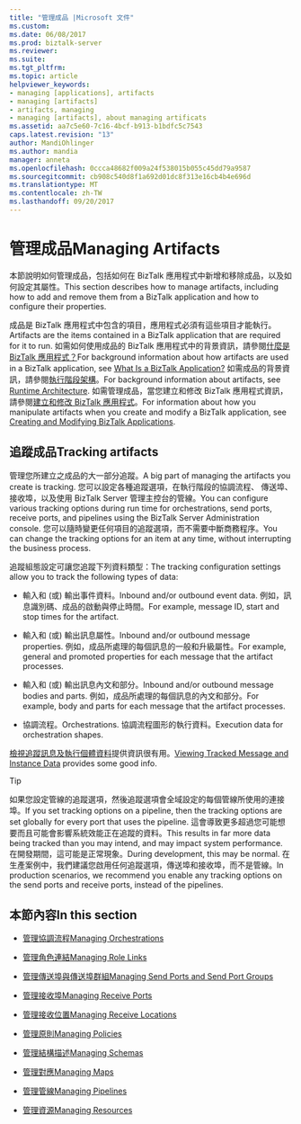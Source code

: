 ```yaml
---
title: "管理成品 |Microsoft 文件"
ms.custom: 
ms.date: 06/08/2017
ms.prod: biztalk-server
ms.reviewer: 
ms.suite: 
ms.tgt_pltfrm: 
ms.topic: article
helpviewer_keywords:
- managing [applications], artifacts
- managing [artifacts]
- artifacts, managing
- managing [artifacts], about managing artificats
ms.assetid: aa7c5e60-7c16-4bcf-b913-b1bdfc5c7543
caps.latest.revision: "13"
author: MandiOhlinger
ms.author: mandia
manager: anneta
ms.openlocfilehash: 0ccca48682f009a24f538015b055c45dd79a9587
ms.sourcegitcommit: cb908c540d8f1a692d01dc8f313e16cb4b4e696d
ms.translationtype: MT
ms.contentlocale: zh-TW
ms.lasthandoff: 09/20/2017
---
```

# <a name="managing-artifacts"></a><span data-ttu-id="e7997-102">管理成品</span><span class="sxs-lookup"><span data-stu-id="e7997-102">Managing Artifacts</span></span>
<span data-ttu-id="e7997-103">本節說明如何管理成品，包括如何在 BizTalk 應用程式中新增和移除成品，以及如何設定其屬性。</span><span class="sxs-lookup"><span data-stu-id="e7997-103">This section describes how to manage artifacts, including how to add and remove them from a BizTalk application and how to configure their properties.</span></span>  
  
 <span data-ttu-id="e7997-104">成品是 BizTalk 應用程式中包含的項目，應用程式必須有這些項目才能執行。</span><span class="sxs-lookup"><span data-stu-id="e7997-104">Artifacts are the items contained in a BizTalk application that are required for it to run.</span></span> <span data-ttu-id="e7997-105">如需如何使用成品的 BizTalk 應用程式中的背景資訊，請參閱[什麼是 BizTalk 應用程式？](../core/what-is-a-biztalk-application.md)</span><span class="sxs-lookup"><span data-stu-id="e7997-105">For background information about how artifacts are used in a BizTalk application, see [What Is a BizTalk Application?](../core/what-is-a-biztalk-application.md)</span></span> <span data-ttu-id="e7997-106">如需成品的背景資訊，請參閱[執行階段架構](../core/runtime-architecture.md)。</span><span class="sxs-lookup"><span data-stu-id="e7997-106">For background information about artifacts, see [Runtime Architecture](../core/runtime-architecture.md).</span></span> <span data-ttu-id="e7997-107">如需管理成品，當您建立和修改 BizTalk 應用程式資訊，請參閱[建立和修改 BizTalk 應用程式](../core/creating-and-modifying-biztalk-applications.md)。</span><span class="sxs-lookup"><span data-stu-id="e7997-107">For information about how you manipulate artifacts when you create and modify a BizTalk application, see [Creating and Modifying BizTalk Applications](../core/creating-and-modifying-biztalk-applications.md).</span></span>  

## <a name="tracking-artifacts"></a><span data-ttu-id="e7997-108">追蹤成品</span><span class="sxs-lookup"><span data-stu-id="e7997-108">Tracking artifacts</span></span>
<span data-ttu-id="e7997-109">管理您所建立之成品的大一部分追蹤。</span><span class="sxs-lookup"><span data-stu-id="e7997-109">A big part of managing the artifacts you create is tracking.</span></span> <span data-ttu-id="e7997-110">您可以設定各種追蹤選項，在執行階段的協調流程、 傳送埠、 接收埠，以及使用 BizTalk Server 管理主控台的管線。</span><span class="sxs-lookup"><span data-stu-id="e7997-110">You can configure various tracking options during run time for orchestrations, send ports, receive ports, and pipelines using the BizTalk Server Administration console.</span></span> <span data-ttu-id="e7997-111">您可以隨時變更任何項目的追蹤選項，而不需要中斷商務程序。</span><span class="sxs-lookup"><span data-stu-id="e7997-111">You can change the tracking options for an item at any time, without interrupting the business process.</span></span>

<span data-ttu-id="e7997-112">追蹤組態設定可讓您追蹤下列資料類型：</span><span class="sxs-lookup"><span data-stu-id="e7997-112">The tracking configuration settings allow you to track the following types of data:</span></span>

- <span data-ttu-id="e7997-113">輸入和 (或) 輸出事件資料。</span><span class="sxs-lookup"><span data-stu-id="e7997-113">Inbound and/or outbound event data.</span></span> <span data-ttu-id="e7997-114">例如，訊息識別碼、成品的啟動與停止時間。</span><span class="sxs-lookup"><span data-stu-id="e7997-114">For example, message ID, start and stop times for the artifact.</span></span>

- <span data-ttu-id="e7997-115">輸入和 (或) 輸出訊息屬性。</span><span class="sxs-lookup"><span data-stu-id="e7997-115">Inbound and/or outbound message properties.</span></span> <span data-ttu-id="e7997-116">例如，成品所處理的每個訊息的一般和升級屬性。</span><span class="sxs-lookup"><span data-stu-id="e7997-116">For example, general and promoted properties for each message that the artifact processes.</span></span>

- <span data-ttu-id="e7997-117">輸入和 (或) 輸出訊息內文和部分。</span><span class="sxs-lookup"><span data-stu-id="e7997-117">Inbound and/or outbound message bodies and parts.</span></span> <span data-ttu-id="e7997-118">例如，成品所處理的每個訊息的內文和部分。</span><span class="sxs-lookup"><span data-stu-id="e7997-118">For example, body and parts for each message that the artifact processes.</span></span>

- <span data-ttu-id="e7997-119">協調流程。</span><span class="sxs-lookup"><span data-stu-id="e7997-119">Orchestrations.</span></span> <span data-ttu-id="e7997-120">協調流程圖形的執行資料。</span><span class="sxs-lookup"><span data-stu-id="e7997-120">Execution data for orchestration shapes.</span></span>

<span data-ttu-id="e7997-121">[檢視追蹤訊息及執行個體資料](../core/viewing-tracked-message-and-instance-data.md)提供資訊很有用。</span><span class="sxs-lookup"><span data-stu-id="e7997-121">[Viewing Tracked Message and Instance Data](../core/viewing-tracked-message-and-instance-data.md) provides some good info.</span></span> 


> [!TIP]
> <span data-ttu-id="e7997-122">如果您設定管線的追蹤選項，然後追蹤選項會全域設定的每個管線所使用的連接埠。</span><span class="sxs-lookup"><span data-stu-id="e7997-122">If you set tracking options on a pipeline, then the tracking options are set globally for every port that uses the pipeline.</span></span> <span data-ttu-id="e7997-123">這會導致更多超過您可能想要而且可能會影響系統效能正在追蹤的資料。</span><span class="sxs-lookup"><span data-stu-id="e7997-123">This results in far more data being tracked than you may intend, and may impact system performance.</span></span> <span data-ttu-id="e7997-124">在開發期間，這可能是正常現象。</span><span class="sxs-lookup"><span data-stu-id="e7997-124">During development, this may be normal.</span></span> <span data-ttu-id="e7997-125">在生產案例中，我們建議您啟用任何追蹤選項，傳送埠和接收埠，而不是管線。</span><span class="sxs-lookup"><span data-stu-id="e7997-125">In production scenarios, we recommend you enable any tracking options on the send ports and receive ports, instead of the pipelines.</span></span>
  
## <a name="in-this-section"></a><span data-ttu-id="e7997-126">本節內容</span><span class="sxs-lookup"><span data-stu-id="e7997-126">In this section</span></span>  
  
-   [<span data-ttu-id="e7997-127">管理協調流程</span><span class="sxs-lookup"><span data-stu-id="e7997-127">Managing Orchestrations</span></span>](../core/managing-orchestrations.md)  
  
-   [<span data-ttu-id="e7997-128">管理角色連結</span><span class="sxs-lookup"><span data-stu-id="e7997-128">Managing Role Links</span></span>](../core/managing-role-links.md)  
  
-   [<span data-ttu-id="e7997-129">管理傳送埠與傳送埠群組</span><span class="sxs-lookup"><span data-stu-id="e7997-129">Managing Send Ports and Send Port Groups</span></span>](../core/managing-send-ports-and-send-port-groups.md)  
  
-   [<span data-ttu-id="e7997-130">管理接收埠</span><span class="sxs-lookup"><span data-stu-id="e7997-130">Managing Receive Ports</span></span>](../core/managing-receive-ports.md)  
  
-   [<span data-ttu-id="e7997-131">管理接收位置</span><span class="sxs-lookup"><span data-stu-id="e7997-131">Managing Receive Locations</span></span>](../core/managing-receive-locations.md)  
  
-   [<span data-ttu-id="e7997-132">管理原則</span><span class="sxs-lookup"><span data-stu-id="e7997-132">Managing Policies</span></span>](../core/managing-policies.md)  
  
-   [<span data-ttu-id="e7997-133">管理結構描述</span><span class="sxs-lookup"><span data-stu-id="e7997-133">Managing Schemas</span></span>](../core/managing-schemas.md)  
  
-   [<span data-ttu-id="e7997-134">管理對應</span><span class="sxs-lookup"><span data-stu-id="e7997-134">Managing Maps</span></span>](../core/managing-maps.md)  
  
-   [<span data-ttu-id="e7997-135">管理管線</span><span class="sxs-lookup"><span data-stu-id="e7997-135">Managing Pipelines</span></span>](../core/managing-pipelines.md)  
  
-   [<span data-ttu-id="e7997-136">管理資源</span><span class="sxs-lookup"><span data-stu-id="e7997-136">Managing Resources</span></span>](../core/managing-resources.md)